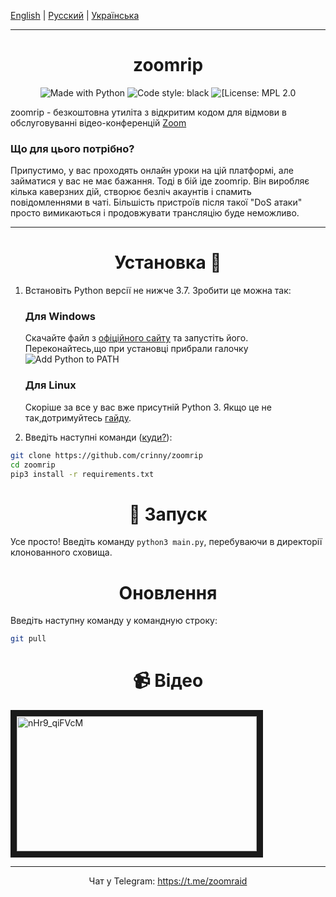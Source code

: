 [English](README_ENG.md) | [Русский](README.md) | [Українська](README_UKR.md)


------

<h1 align="center">zoomrip</h1>

<p align="center">
    <img alt="Made with Python" src="https://img.shields.io/badge/Made%20with-Python-%23FFD242?logo=python&logoColor=white"> 
    <img alt="Code style: black" src="https://img.shields.io/badge/code%20style-black-000000.svg">
    <img alt="[License: MPL 2.0" src="https://img.shields.io/badge/License-MPL%202.0-brightgreen.svg">
</p>

zoomrip - безкоштовна утиліта з відкритим кодом для відмови в обслуговуванні відео-конференцій [Zoom](http://zoom.us/ "Zoom")

### Що для цього потрібно?
Припустимо, у вас проходять онлайн уроки на цій платформі, але займатися у вас не має бажання. Тоді в бій іде zoomrip. Він виробляє кілька каверзних дій, створює безліч акаунтів і спамить повідомленнями в чаті. Більшість пристроїв після такої "DoS атаки" просто вимикаються і продовжувати трансляцію буде неможливо.


------------

<h1 align="center">Установка 🚀 </h1>


1. Встановіть Python версії не нижче 3.7. Зробити це можна так:

    <h3>Для Windows</h3>

    Скачайте файл з [офіційного сайту](https://www.python.org/downloads/) та запустіть його. Переконайтесь,що при установці прибрали галочку ![Add Python to PATH](https://user-images.githubusercontent.com/42045258/69171091-557d2780-0b0c-11ea-8adf-7f819357f041.png)
    
    <h3>Для Linux</h3>

    Скоріше за все у вас вже присутній Python 3. Якщо це не так,дотримуйтесь [гайду](https://realpython.com/installing-python/#linux).

2. Введіть наступні команди ([куди?](http://comp-profi.com/kak-vyzvat-komandnuyu-stroku-ili-konsol-windows/)):

```sh
git clone https://github.com/crinny/zoomrip
cd zoomrip
pip3 install -r requirements.txt
```
<h1 align="center">🚩 Запуск</h1>

Усе просто! Введіть команду `python3 main.py`, перебуваючи в директорії клонованного сховища.

<h1 align="center">Оновлення</h1>

Введіть наступну команду у командную строку:
```sh
git pull
```

<h1 align="center">📹  Відео</h1>
<a href="http://www.youtube.com/watch?feature=player_embedded&v=nHr9_qiFVcM" target="_blank"><img src="http://img.youtube.com/vi/nHr9_qiFVcM/0.jpg" 
alt="nHr9_qiFVcM" width="384" height="216" border="10" /></a>

------------

<p align="center">Чат у Telegram: <a href="https://t.me/zoomraid">https://t.me/zoomraid</a></p>

